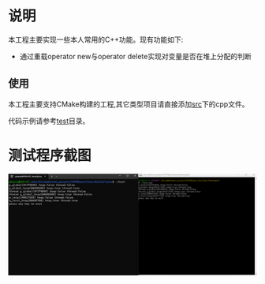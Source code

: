 # 说明

本工程主要实现一些本人常用的C++功能。现有功能如下:

- 通过重载operator new与operator delete实现对变量是否在堆上分配的判断


## 使用


本工程主要支持CMake构建的工程,其它类型项目请直接添加[src](src)下的cpp文件。

代码示例请参考[test](test)目录。

# 测试程序截图

![test](doc/test.png)